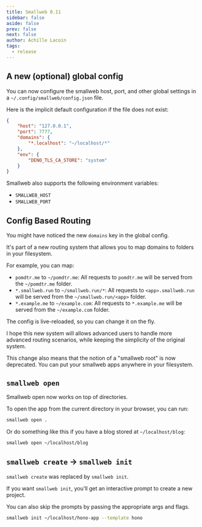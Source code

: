 ```yaml
---
title: Smallweb 0.11
sidebar: false
aside: false
prev: false
next: false
author: Achille Lacoin
tags:
  - release
---
```


## A new (optional) global config

You can now configure the smallweb host, port, and other global settings in a `~/.config/smallweb/config.json` file.

Here is the implicit default configuration if the file does not exist:

```json
{
    "host": "127.0.0.1",
    "port": 7777,
    "domains": {
        "*.localhost": "~/localhost/*"
    },
    "env": {
        "DENO_TLS_CA_STORE": "system"
    }
}
```

<!-- more -->

Smallweb also supports the following environment variables:

- `SMALLWEB_HOST`
- `SMALLWEB_PORT`

## Config Based Routing

You might have noticed the new `domains` key in the global config.

It's part of a new routing system that allows you to map domains to folders in your filesystem.

For example, you can map:

- `pomdtr.me` to `~/pomdtr.me`: All requests to `pomdtr.me` will be served from the `~/pomdtr.me` folder.
- `*.smallweb.run` to `~/smallweb.run/*`: All requests to `<app>.smallweb.run` will be served from the `~/smallweb.run/<app>` folder.
- `*.example.me` to `~/example.com`: All requests to `*.example.me` will be served from the `~/example.com` folder.

The config is live-reloaded, so you can change it on the fly.

I hope this new system will allows advanced users to handle more advanced routing scenarios, while keeping the simplicity of the original system.

This change also means that the notion of a "smallweb root" is now deprecated. You can put your smallweb apps anywhere in your filesystem.

## `smallweb open`

Smallweb open now works on top of directories.

To open the app from the current directory in your browser, you can run:

```sh
smallweb open .
```

Or do something like this if you have a blog stored at `~/localhost/blog`:

```sh
smallweb open ~/localhost/blog
```

## `smallweb create` -> `smallweb init`

`smallweb create` was replaced by `smallweb init`.

If you want `smallweb init`, you'll get an interactive prompt to create a new project.

You can also skip the prompts by passing the appropriate args and flags.

```sh
smallweb init ~/localhost/hono-app --template hono
```
